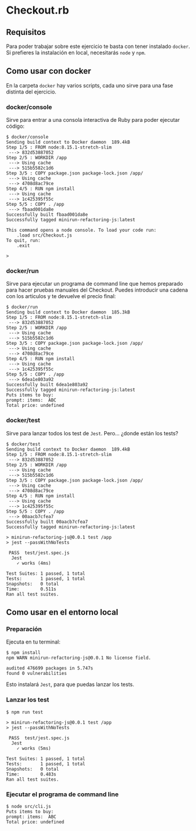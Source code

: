 # Checkout.rb

## Requisitos

Para poder trabajar sobre este ejercicio te basta con tener instalado `docker`. Si prefieres la instalación en local, necesitarás `node` y `npm`.

## Como usar con docker

En la carpeta `docker` hay varios scripts, cada uno sirve para una fase distinta del ejercicio.

### docker/console

Sirve para entrar a una consola interactiva de Ruby para poder ejecutar código:

```terminal
$ docker/console
Sending build context to Docker daemon  189.4kB
Step 1/5 : FROM node:8.15.1-stretch-slim
 ---> 832d53887052
Step 2/5 : WORKDIR /app
 ---> Using cache
 ---> 515b5582c1d6
Step 3/5 : COPY package.json package-lock.json /app/
 ---> Using cache
 ---> 4708d8ac79ce
Step 4/5 : RUN npm install
 ---> Using cache
 ---> 1c425395f55c
Step 5/5 : COPY . /app
 ---> fbaad001da8e
Successfully built fbaad001da8e
Successfully tagged minirun-refactoring-js:latest

This command opens a node console. To load your code run:
    .load src/Checkout.js
To quit, run:
    .exit

>
```

### docker/run

Sirve para ejecutar un programa de command line que hemos preparado para hacer pruebas manuales del Checkout. Puedes introducir una cadena con los articulos y te devuelve el precio final:

```terminal
$ docker/run
Sending build context to Docker daemon  185.3kB
Step 1/5 : FROM node:8.15.1-stretch-slim
 ---> 832d53887052
Step 2/5 : WORKDIR /app
 ---> Using cache
 ---> 515b5582c1d6
Step 3/5 : COPY package.json package-lock.json /app/
 ---> Using cache
 ---> 4708d8ac79ce
Step 4/5 : RUN npm install
 ---> Using cache
 ---> 1c425395f55c
Step 5/5 : COPY . /app
 ---> 6dea1e803a92
Successfully built 6dea1e803a92
Successfully tagged minirun-refactoring-js:latest
Puts items to buy:
prompt: items:  ABC
Total price: undefined
```

### docker/test

Sirve para lanzar todos los test de `Jest`. Pero... ¿donde están los tests?

```terminal
$ docker/test
Sending build context to Docker daemon  189.4kB
Step 1/5 : FROM node:8.15.1-stretch-slim
 ---> 832d53887052
Step 2/5 : WORKDIR /app
 ---> Using cache
 ---> 515b5582c1d6
Step 3/5 : COPY package.json package-lock.json /app/
 ---> Using cache
 ---> 4708d8ac79ce
Step 4/5 : RUN npm install
 ---> Using cache
 ---> 1c425395f55c
Step 5/5 : COPY . /app
 ---> 00aacb7cfea7
Successfully built 00aacb7cfea7
Successfully tagged minirun-refactoring-js:latest

> minirun-refactoring-js@0.0.1 test /app
> jest --passWithNoTests

 PASS  test/jest.spec.js
  Jest
    ✓ works (4ms)

Test Suites: 1 passed, 1 total
Tests:       1 passed, 1 total
Snapshots:   0 total
Time:        0.511s
Ran all test suites.
```

## Como usar en el entorno local

### Preparación

Ejecuta en tu terminal:

```terminal
$ npm install
npm WARN minirun-refactoring-js@0.0.1 No license field.

audited 476699 packages in 5.747s
found 0 vulnerabilities
```

Esto instalará `Jest`, para que puedas lanzar los tests.

### Lanzar los test

```terminal
$ npm run test

> minirun-refactoring-js@0.0.1 test /app
> jest --passWithNoTests

 PASS  test/jest.spec.js
  Jest
    ✓ works (5ms)

Test Suites: 1 passed, 1 total
Tests:       1 passed, 1 total
Snapshots:   0 total
Time:        0.483s
Ran all test suites.
```

### Ejecutar el programa de command line

```terminal
$ node src/cli.js
Puts items to buy:
prompt: items:  ABC
Total price: undefined
```
